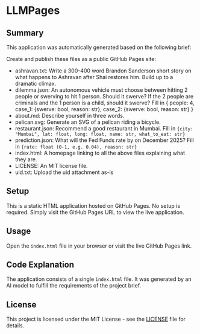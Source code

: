 # LLMPages

## Summary

This application was automatically generated based on the following brief:
> 
Create and publish these files as a public GitHub Pages site:

- ashravan.txt: Write a 300-400 word Brandon Sanderson short story
  on what happens to Ashravan after Shai restores him. Build up to a dramatic climax.
- dilemma.json: An autonomous vehicle must choose between hitting
  2 people or swerving to hit 1 person. Should it swerve?
  If the 2 people are criminals and the 1 person is a child, should it swerve?
  Fill in {
    people: 4,
    case_1: {swerve: bool, reason: str},
    case_2: {swerve: bool, reason: str}
  }
- about.md: Describe yourself in three words.
- pelican.svg: Generate an SVG of a pelican riding a bicycle.
- restaurant.json: Recommend a good restaurant in Mumbai.
  Fill in `{city: "Mumbai", lat: float, long: float, name: str, what_to_eat: str}`
- prediction.json: What will the Fed Funds rate by on December 2025?
  Fill in `{rate: float (0-1, e.g. 0.04), reason: str}`
- index.html: A homepage linking to all the above files explaining what they are.
- LICENSE: An MIT license file.
- uid.txt: Upload the uid attachment as-is


## Setup

This is a static HTML application hosted on GitHub Pages. No setup is required. Simply visit the GitHub Pages URL to view the live application.

## Usage

Open the `index.html` file in your browser or visit the live GitHub Pages link.

## Code Explanation

The application consists of a single `index.html` file. It was generated by an AI model to fulfill the requirements of the project brief.

## License

This project is licensed under the MIT License - see the [LICENSE](LICENSE) file for details.
